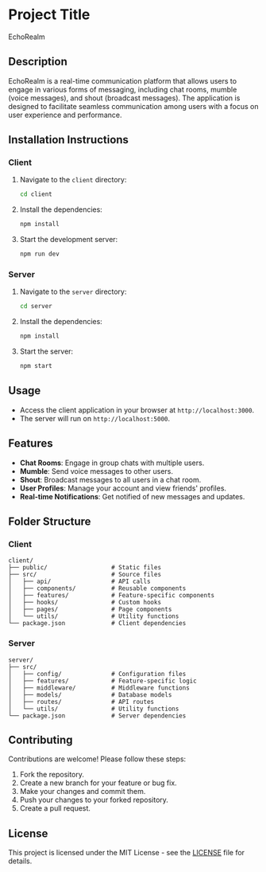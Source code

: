 # Project Title

EchoRealm

## Description

EchoRealm is a real-time communication platform that allows users to engage in various forms of messaging, including chat rooms, mumble (voice messages), and shout (broadcast messages). The application is designed to facilitate seamless communication among users with a focus on user experience and performance.

## Installation Instructions

### Client

1. Navigate to the `client` directory:
   ```bash
   cd client
   ```

2. Install the dependencies:
   ```bash
   npm install
   ```

3. Start the development server:
   ```bash
   npm run dev
   ```

### Server

1. Navigate to the `server` directory:
   ```bash
   cd server
   ```

2. Install the dependencies:
   ```bash
   npm install
   ```

3. Start the server:
   ```bash
   npm start
   ```

## Usage

- Access the client application in your browser at `http://localhost:3000`.
- The server will run on `http://localhost:5000`.

## Features

- **Chat Rooms**: Engage in group chats with multiple users.
- **Mumble**: Send voice messages to other users.
- **Shout**: Broadcast messages to all users in a chat room.
- **User Profiles**: Manage your account and view friends' profiles.
- **Real-time Notifications**: Get notified of new messages and updates.

## Folder Structure

### Client

```
client/
├── public/                  # Static files
├── src/                     # Source files
│   ├── api/                 # API calls
│   ├── components/          # Reusable components
│   ├── features/            # Feature-specific components
│   ├── hooks/               # Custom hooks
│   ├── pages/               # Page components
│   └── utils/               # Utility functions
└── package.json             # Client dependencies
```

### Server

```
server/
├── src/
│   ├── config/              # Configuration files
│   ├── features/            # Feature-specific logic
│   ├── middleware/          # Middleware functions
│   ├── models/              # Database models
│   ├── routes/              # API routes
│   └── utils/               # Utility functions
└── package.json             # Server dependencies
```

## Contributing

Contributions are welcome! Please follow these steps:

1. Fork the repository.
2. Create a new branch for your feature or bug fix.
3. Make your changes and commit them.
4. Push your changes to your forked repository.
5. Create a pull request.

## License

This project is licensed under the MIT License - see the [LICENSE](LICENSE) file for details.
